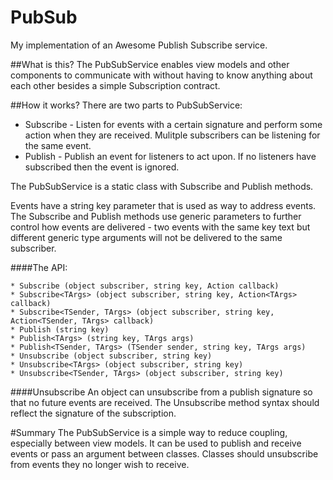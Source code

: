 # PubSub
My implementation of an Awesome Publish Subscribe service.

##What is this?
The PubSubService enables view models and other components to communicate with without having to know anything about each other besides a simple Subscription contract.

##How it works?
There are two parts to PubSubService:
* Subscribe - Listen for events with a certain signature and perform some action when they are received. Mulitple subscribers can be listening for the same event.
* Publish - Publish an event for listeners to act upon. If no listeners have subscribed then the event is ignored.

The PubSubService is a static class with Subscribe and Publish methods.

Events have a string key parameter that is used as way to address events. The Subscribe and Publish methods use generic parameters to further control how events are delivered - two events with the same key text but different generic type arguments will not be delivered to the same subscriber.

####The API:
```cshapr
* Subscribe (object subscriber, string key, Action callback)
* Subscribe<TArgs> (object subscriber, string key, Action<TArgs> callback)
* Subscribe<TSender, TArgs> (object subscriber, string key, Action<TSender, TArgs> callback)
* Publish (string key)
* Publish<TArgs> (string key, TArgs args)
* Publish<TSender, TArgs> (TSender sender, string key, TArgs args)
* Unsubscribe (object subscriber, string key)
* Unsubscribe<TArgs> (object subscriber, string key)
* Unsubscribe<TSender, TArgs> (object subscriber, string key)
```
####Unsubscribe
An object can unsubscribe from a publish signature so that no future events are received. The Unsubscribe method syntax should reflect the signature of the subscription.

#Summary
The PubSubService is a simple way to reduce coupling, especially between view models. It can be used to publish and receive events or pass an argument between classes. Classes should unsubscribe from events they no longer wish to receive.
